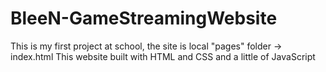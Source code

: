 # BleeN-GameStreamingWebsite
This is my first project at school, the site is local
"pages" folder -> index.html 
This website built with HTML and CSS and a little of JavaScript

